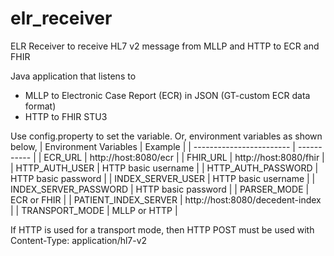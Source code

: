 # elr_receiver
ELR Receiver to receive HL7 v2 message from MLLP and HTTP to ECR and FHIR


Java application that listens to
- MLLP to Electronic Case Report (ECR) in JSON (GT-custom ECR data format)
- HTTP to FHIR STU3


Use config.property to set the variable. Or, environment variables as shown below,
| Environment Variables    | Example     |
| ------------------------ | ----------- |
| ECR_URL | http://host:8080/ecr |
| FHIR_URL | http://host:8080/fhir |
| HTTP_AUTH_USER | HTTP basic username |
| HTTP_AUTH_PASSWORD | HTTP basic password |
| INDEX_SERVER_USER | HTTP basic username |
| INDEX_SERVER_PASSWORD | HTTP basic password |
| PARSER_MODE | ECR or FHIR |
| PATIENT_INDEX_SERVER | http://host:8080/decedent-index |
| TRANSPORT_MODE | MLLP or HTTP |


If HTTP is used for a transport mode, then HTTP POST must be used with Content-Type: application/hl7-v2

